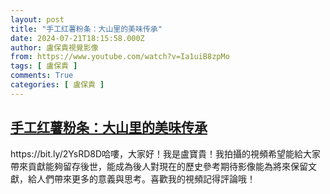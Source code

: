 ```yaml
---
layout: post
title: "手工红薯粉条：大山里的美味传承"
date: 2024-07-21T18:15:58.000Z
author: 盧保貴視覺影像
from: https://www.youtube.com/watch?v=Ia1uiB8zpMo
tags: [ 盧保貴 ]
comments: True
categories: [ 盧保貴 ]
---
```

<!--1721585758000-->
[手工红薯粉条：大山里的美味传承](https://www.youtube.com/watch?v=Ia1uiB8zpMo)
------

<div>
https://bit.ly/2YsRD8D哈嘍，大家好！我是盧寶貴！我拍攝的視頻希望能給大家帶來貢獻能夠留存後世，能成為後人對現在的歷史參考期待影像能為將來保留文獻，給人們帶來更多的意義與思考。喜歡我的視頻記得評論哦！
</div>

